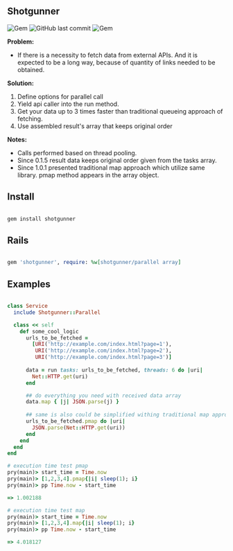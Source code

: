 ## Shotgunner

![Gem](https://img.shields.io/gem/dt/shotgunner.svg)
![GitHub last commit](https://img.shields.io/github/last-commit/nucleom42/shotgunner.svg)
![Gem](https://img.shields.io/gem/v/shotgunner.svg)

**Problem:**

* If there is a necessity to fetch data from external APIs. And it is expected to be a long way, because of quantity of links needed to be obtained.

**Solution:**

1. Define options for parallel call
2. Yield api caller into the run method.
3. Get your data up to 3 times faster than traditional queueing approach of fetching.
4. Use assembled result's array that keeps original order

**Notes:**

* Calls performed based on thread pooling. 
* Since 0.1.5 result data keeps original order given from the tasks array.
* Since 1.0.1 presented traditional map approach which utilize same library.
pmap method appears in the array object.

## Install

```ruby

gem install shotgunner

```

## Rails

```ruby

gem 'shotgunner', require: %w[shotgunner/parallel array]

```

## Examples

```ruby

class Service
  include Shotgunner::Parallel

  class << self
    def some_cool_logic
      urls_to_be_fetched =
        [URI('http://example.com/index.html?page=1'),
         URI('http://example.com/index.html?page=2'),
         URI('http://example.com/index.html?page=3')]
      
      data = run tasks: urls_to_be_fetched, threads: 6 do |uri|
        Net::HTTP.get(uri)
      end

      ## do everything you need with received data array
      data.map { |j| JSON.parse(j) }
      
      ## same is also could be simplified withing traditional map approach
      urls_to_be_fetched.pmap do |uri|
        JSON.parse(Net::HTTP.get(uri))
      end
    end
  end
end

# execution time test pmap
pry(main)> start_time = Time.now
pry(main)> [1,2,3,4].pmap{|i| sleep(1); i}
pry(main)> pp Time.now - start_time

=> 1.002188

# execution time test map
pry(main)> start_time = Time.now
pry(main)> [1,2,3,4].map{|i| sleep(1); i}
pry(main)> pp Time.now - start_time

=> 4.018127
```